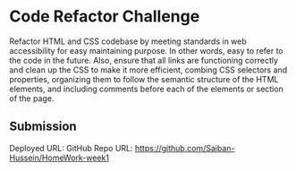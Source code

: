 # Code Refactor Challenge

Refactor HTML and CSS codebase by meeting standards in web accessibility for easy maintaining purpose. In other words, easy to refer to the code in the future. Also, ensure that all links are functioning correctly and clean up the CSS to make it more efficient, combing CSS selectors and properties, organizing them to follow the semantic structure of the HTML elements, and including comments before each of the elements or section of the page.


## Submission

Deployed URL: 
GitHub Repo URL: https://github.com/Saiban-Hussein/HomeWork-week1



